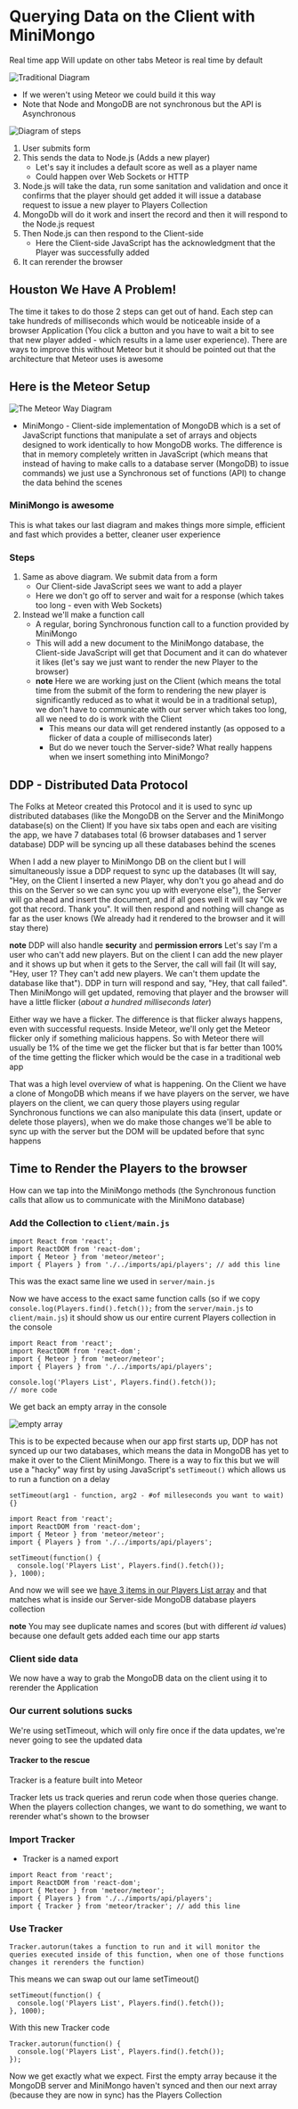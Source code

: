 # Querying Data on the Client with MiniMongo
Real time app
Will update on other tabs
Meteor is real time by default

![Traditional Diagram](https://i.imgur.com/EA0yRqK.png)

* If we weren't using Meteor we could build it this way
* Note that Node and MongoDB are not synchronous but the API is Asynchronous

![Diagram of steps](https://i.imgur.com/OVRev5L.png)

1. User submits form
2. This sends the data to Node.js (Adds a new player)
    * Let's say it includes a default score as well as a player name
    * Could happen over Web Sockets or HTTP
3. Node.js will take the data, run some sanitation and validation and once it confirms that the player should get added it will issue a database request to issue a new player to Players Collection
4. MongoDb will do it work and insert the record and then it will respond to the Node.js request
5. Then Node.js can then respond to the Client-side
    * Here the Client-side JavaScript has the acknowledgment that the Player was successfully added
6. It can rerender the browser

## Houston We Have A Problem!
The time it takes to do those 2 steps can get out of hand. Each step can take hundreds of milliseconds which would be noticeable inside of a browser Application (You click a button and you have to wait a bit to see that new player added - which results in a lame user experience). There are ways to improve this without Meteor but it should be pointed out that the architecture that Meteor uses is awesome

## Here is the Meteor Setup
![The Meteor Way Diagram](https://i.imgur.com/WuIaZd1.png)

* MiniMongo - Client-side implementation of MongoDB which is a set of JavaScript functions that manipulate a set of arrays and objects designed to work identically to how MongoDB works. The difference is that in memory completely written in JavaScript (which means that instead of having to make calls to a database server (MongoDB) to issue commands) we just use a Synchronous set of functions (API) to change the data behind the scenes

### MiniMongo is awesome
This is what takes our last diagram and makes things more simple, efficient and fast which provides a better, cleaner user experience

### Steps
1. Same as above diagram. We submit data from a form
    * Our Client-side JavaScript sees we want to add a player
    * Here we don't go off to server and wait for a response (which takes too long - even with Web Sockets)
2. Instead we'll make a function call
    * A regular, boring Synchronous function call to a function provided by MiniMongo
    * This will add a new document to the MiniMongo database, the Client-side JavaScript will get that Document and it can do whatever it likes (let's say we just want to render the new Player to the browser)
    * **note** Here we are working just on the Client (which means the total time from the submit of the form to rendering the new player is significantly reduced as to what it would be in a traditional setup), we don't have to communicate with our server which takes too long, all we need to do is work with the Client
        - This means our data will get rendered instantly (as opposed to a flicker of data a couple of milliseconds later)
        - But do we never touch the Server-side? What really happens when we insert something into MiniMongo?

## DDP - Distributed Data Protocol
The Folks at Meteor created this Protocol and it is used to sync up distributed databases (like the MongoDB on the Server and the MiniMongo database(s) on the Client) If you have six tabs open and each are visiting the app, we have 7 databases total (6 browser databases and 1 server database) DDP will be syncing up all these databases behind the scenes

When I add a new player to MiniMongo DB on the client but I will simultaneously issue a DDP request to sync up the databases (It will say, "Hey, on the Client I inserted a new Player, why don't you go ahead and do this on the Server so we can sync you up with everyone else"), the Server will go ahead and insert the document, and if all goes well it will say "Ok we got that record. Thank you". It will then respond and nothing will change as far as the user knows (We already had it rendered to the browser and it will stay there)

**note** DDP will also handle **security** and **permission errors** Let's say I'm a user who can't add new players. But on the client I can add the new player and it shows up but when it gets to the Server, the call will fail (It will say, "Hey, user 1? They can't add new players. We can't them update the database like that"). DDP in turn will respond and say, "Hey, that call failed". Then MiniMongo will get updated, removing that player and the browser will have a little flicker (_about a hundred milliseconds later_)

Either way we have a flicker. The difference is that flicker always happens, even with successful requests. Inside Meteor, we'll only get the Meteor flicker only if something malicious happens. So with Meteor there will usually be 1% of the time we get the flicker but that is far better than 100% of the time getting the flicker which would be the case in a traditional web app

That was a high level overview of what is happening. On the Client we have a clone of MongoDB which means if we have players on the server, we have players on the client, we can query those players using regular Synchronous functions we can also manipulate this data (insert, update or delete those players), when we do make those changes we'll be able to sync up with the server but the DOM will be updated before that sync happens

## Time to Render the Players to the browser
How can we tap into the MiniMongo methods (the Synchronous function calls that allow us to communicate with the MiniMono database)

### Add the Collection to `client/main.js`
```
import React from 'react';
import ReactDOM from 'react-dom';
import { Meteor } from 'meteor/meteor';
import { Players } from './../imports/api/players'; // add this line
```

This was the exact same line we used in `server/main.js`

Now we have access to the exact same function calls (so if we copy `console.log(Players.find().fetch());` from the `server/main.js` to `client/main.js`) it should show us our entire current Players collection in the console

```
import React from 'react';
import ReactDOM from 'react-dom';
import { Meteor } from 'meteor/meteor';
import { Players } from './../imports/api/players';

console.log('Players List', Players.find().fetch());
// more code
```

We get back an empty array in the console

![empty array](https://i.imgur.com/ydyci5i.png)

This is to be expected because when our app first starts up, DDP has not synced up our two databases, which means the data in MongoDB has yet to make it over to the Client MiniMongo. There is a way to fix this but we will use a "hacky" way first by using JavaScript's `setTimeout()` which allows us to run a function on a delay

```
setTimeout(arg1 - function, arg2 - #of milleseconds you want to wait) {}
```

```
import React from 'react';
import ReactDOM from 'react-dom';
import { Meteor } from 'meteor/meteor';
import { Players } from './../imports/api/players';

setTimeout(function() {
  console.log('Players List', Players.find().fetch());
}, 1000);
```

And now we will see we [have 3 items in our Players List array](https://i.imgur.com/x9x1qBU.png) and that matches what is inside our Server-side MongoDB database players collection

**note** You may see duplicate names and scores (but with different _id_ values) because one default gets added each time our app starts

### Client side data
We now have a way to grab the MongoDB data on the client using it to rerender the Application

### Our current solutions sucks
We're using setTimeout, which will only fire once if the data updates, we're never going to see the updated data

#### Tracker to the rescue
Tracker is a feature built into Meteor

Tracker lets us track queries and rerun code when those queries change. When the players collection changes, we want to do something, we want to rerender what's shown to the browser

### Import Tracker
* Tracker is a named export

```
import React from 'react';
import ReactDOM from 'react-dom';
import { Meteor } from 'meteor/meteor';
import { Players } from './../imports/api/players';
import { Tracker } from 'meteor/tracker'; // add this line
```

### Use Tracker
`Tracker.autorun(takes a function to run and it will monitor the queries executed inside of this function, when one of those functions changes it rerenders the function)`

This means we can swap out our lame setTimeout()

```
setTimeout(function() {
  console.log('Players List', Players.find().fetch());
}, 1000);
```

With this new Tracker code

```
Tracker.autorun(function() {
  console.log('Players List', Players.find().fetch());
});
```

Now we get exactly what we expect. First the empty array because it the MongoDB server and MiniMongo haven't synced and then our next array (because they are now in sync) has the Players Collection
